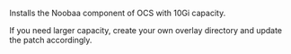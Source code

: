 Installs the Noobaa component of OCS with 10Gi capacity.

If you need larger capacity, create your own overlay directory and update the patch accordingly.